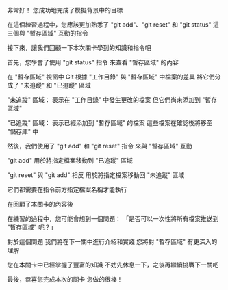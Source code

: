 非常好！
您成功地完成了模擬背景中的目標

在這個練習過程中，您應該更加熟悉了
"git add"、"git reset" 和 "git status"
這三個與 "暫存區域" 互動的指令

接下來，讓我們回顧一下本次關卡學到的知識和指令吧

首先，您學會了使用 "git status" 指令 
來查看 "暫存區域" 的內容

在 "暫存區域" 視窗中
Git 根據 "工作目錄" 與 "暫存區域" 中檔案的差異
將它們分成了 "未追蹤" 和 "已追蹤" 區域

"未追蹤" 區域：
表示在 "工作目錄" 中發生更改的檔案
但它們尚未添加到 "暫存區域"

"已追蹤" 區域：
表示已經添加到 "暫存區域" 的檔案
這些檔案在確認後將移至 "儲存庫" 中

然後，我們使用了 "git add" 和 "git reset" 指令
來與 "暫存區域" 互動

"git add" 用於將指定檔案移動到 "已追蹤" 區域

"git reset" 與 "git add" 相反
用於將指定檔案移動回 "未追蹤" 區域

它們都需要在指令前方指定檔案名稱才能執行

在回顧了本關卡的內容後

在練習的過程中，您可能會想到一個問題：
「是否可以一次性將所有檔案推送到 "暫存區域" 呢？」

對於這個問題
我們將在下一關中進行介紹和實踐
您將對 "暫存區域" 有更深入的理解

您在本關卡中已經掌握了豐富的知識
不妨先休息一下，之後再繼續挑戰下一關吧

最後，恭喜您完成本次的關卡
您做的很棒！